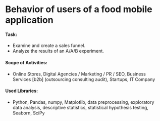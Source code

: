 # Behavior of users of a food mobile application

#### Task: 
- Examine and create a sales funnel.
- Analyze the results of an A/A/B experiment.

#### Scope of Activities: 
- Online Stores, Digital Agencies / Marketing / PR / SEO, Business Services [b2b] (outsourcing consulting audit), Startups, IT Company

#### Used Libraries:
- Python, Pandas, numpy, Matplotlib, data preprocessing, exploratory data analysis, descriptive statistics, statistical hypothesis testing, Seaborn, SciPy

